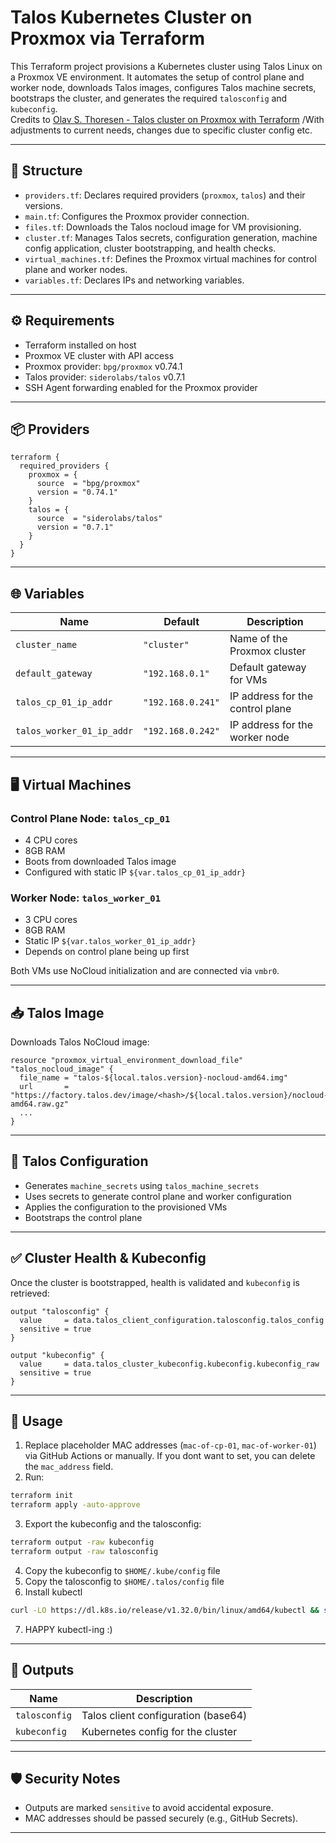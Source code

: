 
# Talos Kubernetes Cluster on Proxmox via Terraform

This Terraform project provisions a Kubernetes cluster using Talos Linux on a Proxmox VE environment. It automates the setup of control plane and worker node, downloads Talos images, configures Talos machine secrets, bootstraps the cluster, and generates the required `talosconfig` and `kubeconfig`.     
Credits to [Olav S. Thoresen - Talos cluster on Proxmox with Terraform](https://olav.ninja/talos-cluster-on-proxmox-with-terraform) /With adjustments to current needs, changes due to specific cluster config etc.

---

## 📁 Structure

- `providers.tf`: Declares required providers (`proxmox`, `talos`) and their versions.
- `main.tf`: Configures the Proxmox provider connection.
- `files.tf`: Downloads the Talos nocloud image for VM provisioning.
- `cluster.tf`: Manages Talos secrets, configuration generation, machine config application, cluster bootstrapping, and health checks.
- `virtual_machines.tf`: Defines the Proxmox virtual machines for control plane and worker nodes.
- `variables.tf`: Declares IPs and networking variables.

---

## ⚙️ Requirements

- Terraform installed on host
- Proxmox VE cluster with API access
- Proxmox provider: `bpg/proxmox` v0.74.1
- Talos provider: `siderolabs/talos` v0.7.1
- SSH Agent forwarding enabled for the Proxmox provider

---

## 📦 Providers

```hcl
terraform {
  required_providers {
    proxmox = {
      source  = "bpg/proxmox"
      version = "0.74.1"
    }
    talos = {
      source  = "siderolabs/talos"
      version = "0.7.1"
    }
  }
}
```

---

## 🌐 Variables

| Name                    | Default         | Description                        |
|-------------------------|-----------------|------------------------------------|
| `cluster_name`          | `"cluster"`     | Name of the Proxmox cluster        |
| `default_gateway`       | `"192.168.0.1"` | Default gateway for VMs           |
| `talos_cp_01_ip_addr`   | `"192.168.0.241"` | IP address for the control plane  |
| `talos_worker_01_ip_addr` | `"192.168.0.242"` | IP address for the worker node     |

---

## 🖥️ Virtual Machines

### Control Plane Node: `talos_cp_01`

- 4 CPU cores
- 8GB RAM
- Boots from downloaded Talos image
- Configured with static IP `${var.talos_cp_01_ip_addr}`

### Worker Node: `talos_worker_01`

- 3 CPU cores
- 8GB RAM
- Static IP `${var.talos_worker_01_ip_addr}`
- Depends on control plane being up first

Both VMs use NoCloud initialization and are connected via `vmbr0`.

---

## 📥 Talos Image

Downloads Talos NoCloud image:

```hcl
resource "proxmox_virtual_environment_download_file" "talos_nocloud_image" {
  file_name = "talos-${local.talos.version}-nocloud-amd64.img"
  url       = "https://factory.talos.dev/image/<hash>/${local.talos.version}/nocloud-amd64.raw.gz"
  ...
}
```

---

## 🔐 Talos Configuration

- Generates `machine_secrets` using `talos_machine_secrets`
- Uses secrets to generate control plane and worker configuration
- Applies the configuration to the provisioned VMs
- Bootstraps the control plane

---

## ✅ Cluster Health & Kubeconfig

Once the cluster is bootstrapped, health is validated and `kubeconfig` is retrieved:

```hcl
output "talosconfig" {
  value     = data.talos_client_configuration.talosconfig.talos_config
  sensitive = true
}

output "kubeconfig" {
  value     = data.talos_cluster_kubeconfig.kubeconfig.kubeconfig_raw
  sensitive = true
}
```

---

## 🚀 Usage

1. Replace placeholder MAC addresses (`mac-of-cp-01`, `mac-of-worker-01`) via GitHub Actions or manually. If you dont want to set, you can delete the `mac_address` field.
2. Run:

```bash
terraform init
terraform apply -auto-approve
```

3. Export the kubeconfig and the talosconfig:
```bash
terraform output -raw kubeconfig
terraform output -raw talosconfig

```
4. Copy the kubeconfig to `$HOME/.kube/config` file
5. Copy the talosconfig to `$HOME/.talos/config` file
6. Install kubectl
```bash
curl -LO https://dl.k8s.io/release/v1.32.0/bin/linux/amd64/kubectl && sudo install -o root -g root -m 0755 kubectl /usr/local/bin/kubectl
```
7. HAPPY kubectl-ing :)

---

## 📜 Outputs

| Name         | Description                          |
|--------------|--------------------------------------|
| `talosconfig`| Talos client configuration (base64)  |
| `kubeconfig` | Kubernetes config for the cluster    |

---

## 🛡️ Security Notes

- Outputs are marked `sensitive` to avoid accidental exposure.
- MAC addresses should be passed securely (e.g., GitHub Secrets).


---
